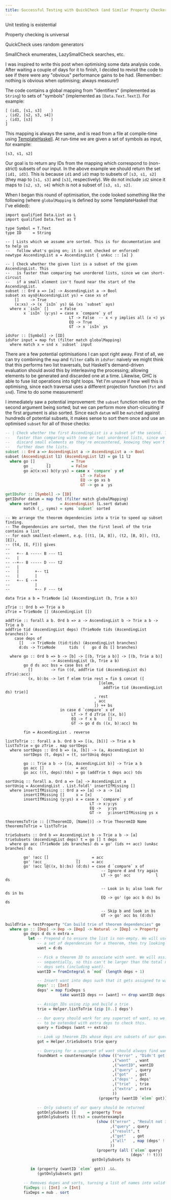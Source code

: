 ```yaml
---
title: Successful Testing with QuickCheck (and Similar Property Checkers)
---
```


Unit testing is existential

Property checking is universal

QuickCheck uses random generators

SmallCheck enumerates, LazySmallCheck searches, etc.

I was inspired to write this post when optimising some data analysis code.
After waiting a couple of days for it to finish, I decided to revisit the code
to see if there were any "obvious" performance gains to be had. (Remember:
nothing is obvious when optimising; always measure!)

The code contains a global mapping from "identifiers" (implemented as `String`)
to sets of "symbols" (implemented as `[Data.Text.Text]`). For example:

    [ (id1, [s1, s3]    )
    , (id2, [s2, s3, s4])
    , (id3, [s3]        )
    ]

This mapping is always the same, and is read from a file at compile-time using
[TemplateHaskell](). At run-time we are given a set of symbols as input, for
example:

    [s3, s1, s2]

Our goal is to return any IDs from the mapping which correspond to (non-strict)
subsets of our input. In the above example we should return the set
`[id1, id3]`. This is because `id1` and `id3` map to subsets of `[s3, s1, s2]`
(they map to `[s1, s3]` and `[s3]`, respectively). We do not include `id2`
since it maps to `[s2, s3, s4]` which is not a subset of `[s3, s1, s2]`.

When I began this round of optimisation, the code looked something like the
following (where `globalMapping` is defined by some TemplateHaskell that I've
elided):

```
import qualified Data.List as L
import qualified Data.Text as T

type Symbol = T.Text
type ID     = String

-- | Lists which we assume are sorted. This is for documentation and to help us
--   follow what's going on; it is not checked or enforced!
newtype AscendingList a = AscendingList { unAsc :: [a] }

-- | Check whether the given list is a subset of the given AscendingList. This
--   is faster than comparing two unordered lists, since we can short-circuit
--   if a small element isn't found near the start of the AscendingList.
subset :: Ord a => [a] -> AscendingList a -> Bool
subset xs ays@(AscendingList ys) = case xs of
    []     -> True
    (x:xs) -> (x `isIn` ys) && (xs `subset` ays)
  where x `isIn` []     = False
        x `isIn` (y:ys) = case x `compare` y of
                            LT -> False  -- x < y implies all (x <) ys
                            EQ -> True
                            GT -> x `isIn` ys

idsFor :: [Symbol] -> [ID]
idsFor input = map fst (filter match globalMapping)
  where match x = snd x `subset` input
```

There are a few potential optimisations I can spot right away. First of all, we
can try combining the `map` and `filter` calls in `idsFor`: naively we might
think that this performs two list traversals, but Haskell's demand-driven
evaluation should avoid this by interleaving the processing; allowing elements
to be generated and discarded one at a time. Likewise, GHC is able to fuse list
operations into tight loops. Yet I'm unsure if how well this is optimising,
since each traversal uses a different projection function (`fst` and `snd`).
Time to do some measurement!



I immediately saw a potential improvement: the `subset` function relies on the
second argument being sorted; but we can perform more short-circuiting if the
first argument is also sorted. Since each `datum` will be `match`ed against
hundreds of potential subsets, it makes sense to sort them once and use an
optimised `subset` for all of those checks:

```haskell
-- | Check whether the first AscendingList is a subset of the second. This is
--   faster than comparing with (one or two) unordered lists, since we can
--   discard small elements as they're encountered, knowing they won't appear
--   further down the lists.
subset :: Ord a => AscendingList a -> AscendingList a -> Bool
subset (AscendingList l1) (AscendingList l2) = go l1 l2
  where go []     _          = True
        go _      []         = False
        go a@(x:xs) b@(y:ys) = case x `compare` y of
                                 LT -> False
                                 EQ -> go xs b
                                 GT -> go a  ys

getIDsFor :: [Symbol] -> [ID]
getIDsFor datum = map fst (filter match globalMapping)
  where sorted          = AscendingList (L.sort datum)
        match (_, syms) = syms `subset` sorted
```


```
-- We arrange the theorem dependencies into a trie to speed up subset finding.
-- The dependencies are sorted, then the first level of the trie contains a list
-- for each smallest-element, e.g. [(t1, [A, B]), (t2, [B, D]), (t3, [E]),
-- (t4, [E, F])] gives
--
--   +-- A ----- B --- t1
--   |
-- --+-- B ----- D --- t2
--   |
--   |       +-- t1
--   |       |
--   +-- E --+
--           |
--           +-- F --- t4

data Trie a b = TrieNode [a] (AscendingList (b, Trie a b))

zTrie :: Ord b => Trie a b
zTrie = TrieNode [] (AscendingList [])

addTrie :: forall a b. Ord b => a -> AscendingList b -> Trie a b -> Trie a b
addTrie tid (AscendingList deps) (TrieNode tids (AscendingList branches)) =
    case deps of
      []   -> TrieNode (tid:tids) (AscendingList branches)
      d:ds -> TrieNode      tids  (   go d ds [] branches)

  where go :: Ord b => b -> [b] -> [(b, Trie a b)] -> [(b, Trie a b)]
                    -> AscendingList (b, Trie a b)
        go d ds acc bss = case bss of
          []        -> fin ((d, addTrie tid (AscendingList ds) zTrie):acc)
          (x, b):bs -> let f elem trie rest = fin $ concat ([
                                         [(elem,
                                           addTrie tid (AscendingList ds) trie)]
                                       , rest
                                       , acc
                                       ]) ++ bs
                        in case d `compare` x of
                             LT -> f d zTrie [(x, b)]
                             EQ -> f x b     []
                             GT -> go d ds ((x, b):acc) bs

        fin = AscendingList . reverse

listToTrie :: forall a b. Ord b => [(a, [b])] -> Trie a b
listToTrie = go zTrie . map sortDeps
  where sortDeps :: Ord b => (a, [b]) -> (a, AscendingList b)
        sortDeps (t, deps) = (t, sortUniq deps)

        go :: Trie a b -> [(a, AscendingList b)] -> Trie a b
        go acc []              = acc
        go acc ((t, deps):tds) = go (addTrie t deps acc) tds

sortUniq :: forall a. Ord a => [a] -> AscendingList a
sortUniq = AscendingList . List.foldl' insertIfMissing []
  where insertIfMissing :: Ord a => [a] -> a -> [a]
        insertIfMissing []     x = [x]
        insertIfMissing (y:ys) x = case x `compare` y of
                                     LT -> x:y:ys
                                     EQ ->   y:ys
                                     GT ->   y:insertIfMissing ys x

theoremsToTrie :: [(TheoremID, [Name])] -> Trie TheoremID Name
theoremsToTrie = listToTrie

trieSubsets :: Ord b => AscendingList b -> Trie a b -> [a]
trieSubsets (AscendingList deps) t = go [] t deps
  where go acc (TrieNode ids branches) ds = go' (ids ++ acc) (unAsc branches) ds

        go' !acc []            _      = acc
        go' !acc _             []     = acc
        go' !acc l@((x, b):bs) (d:ds) = case d `compare` x of
                                          -- Ignore d and try again
                                          LT -> go' acc           l  ds

                                          -- Look in b; also look for ds in bs
                                          EQ -> go' (go acc b ds) bs ds

                                          -- Skip b and look in bs
                                          GT -> go' acc bs (d:ds)

```

```haskell
buildTrie = testProperty "Can build trie of theorem dependencies" go
  where go :: [Dep] -> Dep -> [Dep] -> Natural -> [Dep] -> Property
        go deps d ds n extra =
          let -- Prepend d to ensure the list is non-empty. We will use this as
              -- a set of dependencies for a theorem, then try looking it up.
              want = d:ds

              -- Pick a theorem ID to associate with want. We will assign IDs
              -- sequentially, so this can't be larger than the total number of
              -- deps sets (including want).
              wantID = fromIntegral n `mod` (length deps + 1)

              -- Insert want into deps such that it gets assigned to wantID
              deps' :: [Int]
              deps' = map fixDeps $
                        take wantID deps ++ [want] ++ drop wantID deps

              -- Assign IDs using zip and build a trie
              trie = Helper.listToTrie (zip [0..] deps')

              -- Our query should work for any superset of want, so we allow it
              -- to be extended with extra deps to check this.
              query = fixDeps (want ++ extra)

              -- Look up theorem IDs whose deps are subsets of our query
              got = Helper.trieSubsets trie query

              -- Querying for a superset of want should always find wantID
              foundWant = counterexample (show (("error" , "Didn't get wantID")
                                               ,("want"  , want               )
                                               ,("wantID", wantID             )
                                               ,("query" , query              )
                                               ,("got"   , got                )
                                               ,("deps'" , deps'              )
                                               ,("trie"  , trie               )
                                               ,("extra" , extra              )
                                               ))
                                         (property (wantID `elem` got))

              -- Only subsets of our query should be returned
              gotOnlySubsets []     = property True
              gotOnlySubsets (t:ts) = counterexample
                                        (show (("error" , "Result not in query")
                                              ,("query" , query                )
                                              ,("result", t                    )
                                              ,("got"   , got                  )
                                              ,("all"   , map (deps' !!) got   )
                                              ))
                                        (property (all (`elem` query)
                                                       (deps' !! t))) .&&.
                                      gotOnlySubsets ts

           in (property (wantID `elem` got)) .&&.
              (gotOnlySubsets got)

        -- Removes dupes and sorts, turning a list of names into valid deps
        fixDeps :: [Int] -> [Int]
        fixDeps = nub . sort
```

